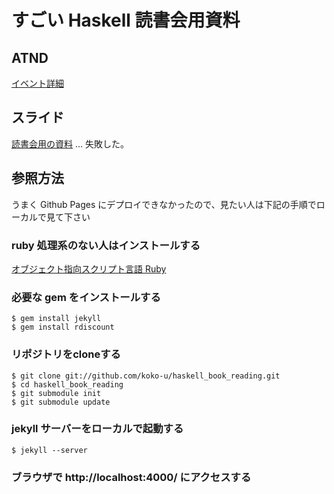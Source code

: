 すごい Haskell 読書会用資料
===========================

ATND
----

[イベント詳細](http://atnd.org/events/34150)

スライド
--------

[読書会用の資料](http://koko-u.github.com/haskell_book_reading) ... 失敗した。

参照方法
--------

うまく Github Pages にデプロイできなかったので、見たい人は下記の手順でローカルで見て下さい

### ruby 処理系のない人はインストールする

[オブジェクト指向スクリプト言語 Ruby](http://www.ruby-lang.org/ja/)

### 必要な gem をインストールする

    $ gem install jekyll
    $ gem install rdiscount

### リポジトリをcloneする

    $ git clone git://github.com/koko-u/haskell_book_reading.git
    $ cd haskell_book_reading
    $ git submodule init
    $ git submodule update

### jekyll サーバーをローカルで起動する

    $ jekyll --server

### ブラウザで http://localhost:4000/ にアクセスする


